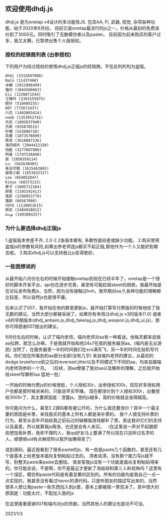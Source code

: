 ## 欢迎使用dhdj.js

dhdj.js 是为onetap v4设计的多功能性JS. 包含AA, Fl, 武器, 视觉, 杂项各种功能，始于2020年6月份。
目前它是onetap最流行的js之一。价格从最初的免费涨价到了3000元。同时吸引了无数模仿者以及paster。
目前因为前来购买的客户过多，我又太懒，已暂停出售个人版授权。

### 授权的经销商列表 (出参授权)

下列用户为经过授权的使用dhdj.js正版js的经销商。不在此列的均为盗版。

```markdown
dhdj (3332697908)
NaCo (11437460)
冰糖 (2812806499)
喵内 (1044566663)
Eii (1220871544)
江晚吟 (2393155975)
肥仔 (510408155)
007 (772672437)
六花 (1402003414)
noob (1353052741)
杰尼 (1802637940)
杰斯 (935078515)
柠檬 (543886710)
凯撒 (1073576609)
佩奇 (3618087236)
清风明月 (2944412150)
怕脏 (3277687980)
阿裘 (1747536040)
辰 (2956359114)
Lu. (642638403)
来日可期 (1615463865)
蜡笔小新 (1653832327)
Leo (854052847)
Kikyo (68373133)
果子 (1605722184)
顾笙 (1193242413)
鬼影 (2290953770)
瑾颜 (66567098)
YOYO (1138051615)
杨凯 (2404928012)
𝓀𝒾𝓃𝓰 (1493884257)
```

### 为什么要选择dhdj正版js

1.盗版版本参差不齐, 2.0-2.2各版本都有, 多数性能较差或缺少功能。
2.购买使用盗版js的参数有风险,如果出参老师连js都买不起正版,那他作为一个人又能好到哪去呢。
3.购买dhdj.js可以支持我让js变得更好。

### 一些我想说的

从最开始六月份左右的时候开始接触onetap到现在已经半年了。onetap是一个很好的脚本开发平台，api也在逐步完善，甚至有可能赶超skeet的趋势。我最开始是在论坛发布免费js，当然，因为没有接触过hvh，我早期对aa,fl,各种功能的理解都比较差，所以自然js也是很平庸。

后来认识了007，我开始在他的群里更新js，最开始打算写付费版的时候他给了我无数的建议，当然大部分都被采纳了。如果你有幸用过dhdj.js v3的版本(1.0) 或者 v4的早期版本(dhdj_antiaim.js,dhdj_fakelag.js,dhdj_weapon.js,dhdj_ui.js)，那你可得感谢007提出的建议。

9月份左右的时候，认识了喵内老师。喵内老师对aa有一种着迷。他每天都来说我aa拉跨，那怎么办嘛，于是我就开始和他24x7在我的服务器测aa。(喵内是无业游民) 当然了，在服务器里一半的时间我们在svs满天飞，另一半的时间在挂机写代码。你们现在所看到的aa部分全部(没有几乎) 来自喵内老师的建议，从最初的dodge bruteforce到之后的reversed jitter以及不同模式下不同的aa，均来自跟喵内老师测参的一个月。 （后续，测aa增强了我对aa以及解析的理解，之后就开始给skeet写解析lua 猛地一批）

一开始的时候付费js的价格很低，个人授权30r，出参授权300r。现在好多授权用户也都是那时候进来的，只能说早买早赚。
现在都涨价到个人授权300r，出餐授权3000r了，其主要原因是：泄露js。泄的js越多，我的价格就会涨得越高。

你可能问为什么，甚至2.2源码都有被公开的，为什么我还要涨价？其中一个最主要的原因是补票，来找我买的基本上所有人都是来补票的。
我个人很支持补票的行为，甚至从去年开始给我之前玩过的破解版游戏都补了票，表达我对它们的支持以及喜爱。所以就算我js再涨，也还是会有人来买。
（在这里说一声对不起跟那些想加我补票，我却不理的人，我qq好友马上要满了所以现在只加听过名字的人，顺便绑uid有点麻烦所以我开始懒得卖了）

说到源码，最近我看到了很多paste的js，有一些是paste几个函数的，甚至还有几个是基本上给老版本面向复制粘贴过去的。 清者自清，没有那个能力写js就不写，别整天paste来paste去圈钱。
我发誓我js没有一个功能是面向复制粘贴得来的。你可能会说，不是啊，你不是最近才更新了浩劫球和第三人称视角吗？这里有一个误区，模仿和paste代码是有着显著的区别的。所有的功能均是我自己一点一点实现的，我甚至没有看过havoc的源代码。只是听朋友的描述写出来的。当然 很多人想让我paste一些东西加入到js里，基本上都被我一票否决了。其中很大的原因是：功能太烂，不配加入我的js

在这里隆重感谢007和喵内对js的贡献。当然其他人的建议也是功不可没。

2021/1/3
